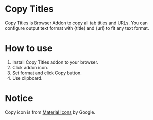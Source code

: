 # Copy Titles
Copy Titles is Browser Addon to copy all tab titles and URLs.
You can configure output text format with {title} and {url}
to fit any text format.

# How to use
1. Install Copy Titles addon to your browser.
2. Click addon icon.
3. Set format and click Copy button.
4. Use clipboard.

# Notice
Copy icon is from [Material Icons](https://fonts.google.com/icons) by Google.
